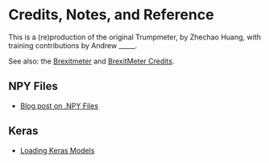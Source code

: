 # Credits, Notes, and Reference

This is a (re)production of the original Trumpmeter, by Zhechao Huang, with training contributions by Andrew _____.

See also: the [Brexitmeter](https://github.com/zaman-lab/brexitmeter-py) and [BrexitMeter Credits](https://github.com/zaman-lab/brexitmeter-py/blob/master/CREDITS.md).

## NPY Files

  + [Blog post on .NPY Files](https://towardsdatascience.com/why-you-should-start-using-npy-file-more-often-df2a13cc0161)

## Keras

  + [Loading Keras Models](https://stackoverflow.com/questions/35074549/how-to-load-a-model-from-an-hdf5-file-in-keras)
